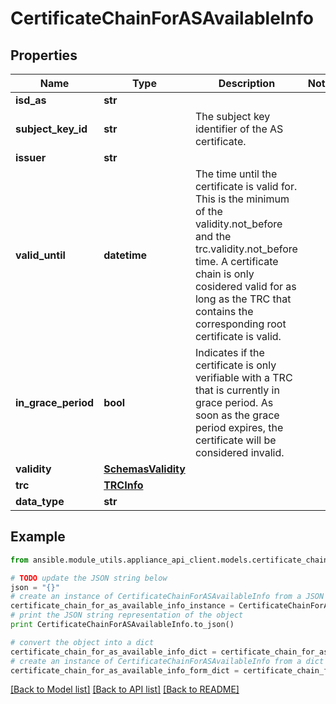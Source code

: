 # CertificateChainForASAvailableInfo


## Properties
Name | Type | Description | Notes
------------ | ------------- | ------------- | -------------
**isd_as** | **str** |  | 
**subject_key_id** | **str** | The subject key identifier of the AS certificate. | 
**issuer** | **str** |  | 
**valid_until** | **datetime** | The time until the certificate is valid for. This is the minimum of the validity.not_before and the trc.validity.not_before time. A certificate chain is only cosidered valid for as long as the TRC that contains the corresponding root certificate is valid.  | 
**in_grace_period** | **bool** | Indicates if the certificate is only verifiable with a TRC that is currently in grace period. As soon as the grace period expires, the certificate will be considered invalid.  | 
**validity** | [**SchemasValidity**](SchemasValidity.md) |  | 
**trc** | [**TRCInfo**](TRCInfo.md) |  | 
**data_type** | **str** |  | 

## Example

```python
from ansible.module_utils.appliance_api_client.models.certificate_chain_for_as_available_info import CertificateChainForASAvailableInfo

# TODO update the JSON string below
json = "{}"
# create an instance of CertificateChainForASAvailableInfo from a JSON string
certificate_chain_for_as_available_info_instance = CertificateChainForASAvailableInfo.from_json(json)
# print the JSON string representation of the object
print CertificateChainForASAvailableInfo.to_json()

# convert the object into a dict
certificate_chain_for_as_available_info_dict = certificate_chain_for_as_available_info_instance.to_dict()
# create an instance of CertificateChainForASAvailableInfo from a dict
certificate_chain_for_as_available_info_form_dict = certificate_chain_for_as_available_info.from_dict(certificate_chain_for_as_available_info_dict)
```
[[Back to Model list]](../README.md#documentation-for-models) [[Back to API list]](../README.md#documentation-for-api-endpoints) [[Back to README]](../README.md)


